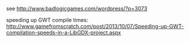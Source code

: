see http://www.badlogicgames.com/wordpress/?p=3073

speeding up GWT compile times: http://www.gamefromscratch.com/post/2013/10/07/Speeding-up-GWT-compilation-speeds-in-a-LibGDX-project.aspx